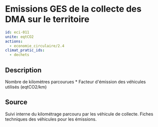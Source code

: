 # Emissions GES de la collecte des DMA sur le territoire
```yaml
id: eci-011
unite: eqtCO2
actions:
  - economie_circulaire/2.4
climat_pratic_ids:
  - dechets
```
## Description
Nombre de kilomètres parcourues * Facteur d'émission des véhicules utilisés (eqtCO2/km)

## Source
Suivi interne du kilométrage parcouru par les véhicule de collecte. Fiches techniques des véhicules pour les émissions.

